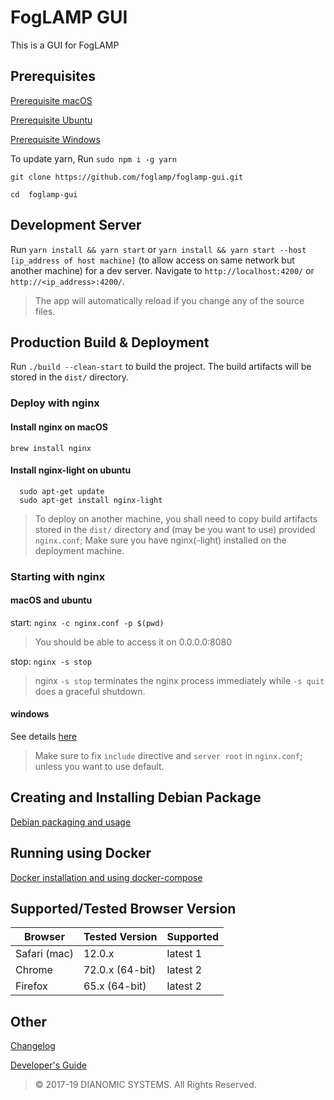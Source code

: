 # FogLAMP GUI
This is a GUI for FogLAMP

## Prerequisites

[Prerequisite macOS](prerequisite-macos.md)

[Prerequisite Ubuntu](prerequisite-ubuntu.md)

[Prerequisite Windows](prerequisite-windows.md)

To update yarn, Run `sudo npm i -g yarn`

`git clone https://github.com/foglamp/foglamp-gui.git`

`cd  foglamp-gui`

## Development Server

Run `yarn install && yarn start` or `yarn install && yarn start --host [ip_address of host machine]` (to allow access on same network but another machine) for a dev server. Navigate to `http://localhost:4200/` or `http://<ip_address>:4200/`. 

> The app will automatically reload if you change any of the source files.

## Production Build & Deployment

Run `./build --clean-start` to build the project. The build artifacts will be stored in the `dist/` directory.

### Deploy with nginx

#### Install nginx on macOS
```
brew install nginx 
```

#### Install nginx-light on ubuntu
```
  sudo apt-get update
  sudo apt-get install nginx-light
``` 

> To deploy on another machine, you shall need to copy build artifacts stored in the `dist/` directory and (may be you want to use) provided `nginx.conf`; Make sure you have nginx(-light) installed on the deployment machine.

### Starting with nginx

#### macOS and ubuntu

start: `nginx -c nginx.conf -p $(pwd)`

> You should be able to access it on 0.0.0.0:8080

stop: `nginx -s stop`

> nginx `-s stop` terminates the nginx process immediately while `-s quit` does a graceful shutdown.

#### windows

See details [here](windows-nginx-deployment-guide.md)

> Make sure to fix `include` directive and `server root` in `nginx.conf`; unless you want to use default.

## Creating and Installing Debian Package
[Debian packaging and usage](debian-readme.md)

## Running using Docker 
[Docker installation and using docker-compose](docker-readme.md)

## Supported/Tested Browser Version
Browser | Tested Version | Supported
--------|-------- |-------
Safari (mac)  | 12.0.x   | latest 1
Chrome  | 72.0.x (64-bit) | latest 2
Firefox | 65.x (64-bit) | latest 2


## Other 
[Changelog](changelog.md)

[Developer's Guide](developers-guide.md)


> &copy; 2017-19 DIANOMIC SYSTEMS. All Rights Reserved.
